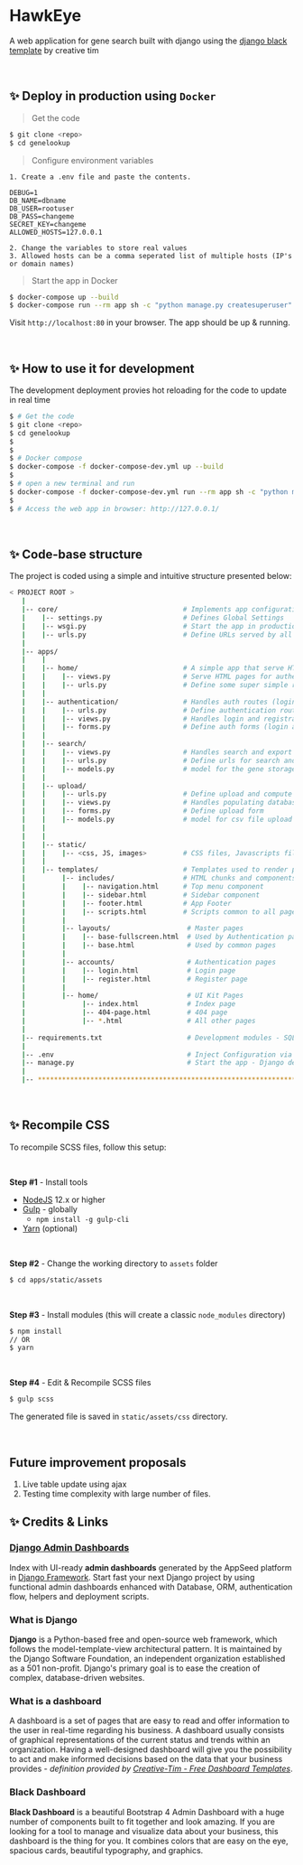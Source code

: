 # HawkEye
A web application for gene search built with django using the [django black template](https://github.com/creativetimofficial/black-dashboard-django) by creative tim

<br />

## ✨ Deploy in production using `Docker`

> Get the code

```bash
$ git clone <repo>
$ cd genelookup
```
> Configure environment variables
```
1. Create a .env file and paste the contents. 

DEBUG=1
DB_NAME=dbname
DB_USER=rootuser
DB_PASS=changeme
SECRET_KEY=changeme
ALLOWED_HOSTS=127.0.0.1

2. Change the variables to store real values
3. Allowed hosts can be a comma seperated list of multiple hosts (IP's or domain names)
```
> Start the app in Docker

```bash
$ docker-compose up --build
$ docker-compose run --rm app sh -c "python manage.py createsuperuser"
```

Visit `http://localhost:80` in your browser. The app should be up & running.


<br />

## ✨ How to use it for development
The development deployment provies hot reloading for the code to update in real time

```bash
$ # Get the code
$ git clone <repo>
$ cd genelookup
$
$ 
$ # Docker compose
$ docker-compose -f docker-compose-dev.yml up --build
$
$ # open a new terminal and run 
$ docker-compose -f docker-compose-dev.yml run --rm app sh -c "python manage.py createsuperuser"
$
$ # Access the web app in browser: http://127.0.0.1/
```

<br />

## ✨ Code-base structure

The project is coded using a simple and intuitive structure presented below:

```bash
< PROJECT ROOT >
   |
   |-- core/                               # Implements app configuration
   |    |-- settings.py                    # Defines Global Settings
   |    |-- wsgi.py                        # Start the app in production
   |    |-- urls.py                        # Define URLs served by all apps/nodes
   |
   |-- apps/
   |    |
   |    |-- home/                          # A simple app that serve HTML files
   |    |    |-- views.py                  # Serve HTML pages for authenticated users
   |    |    |-- urls.py                   # Define some super simple routes  
   |    |
   |    |-- authentication/                # Handles auth routes (login and register)
   |    |    |-- urls.py                   # Define authentication routes  
   |    |    |-- views.py                  # Handles login and registration  
   |    |    |-- forms.py                  # Define auth forms (login and register) 
   |    | 
   |    |-- search/
   |    |    |-- views.py                  # Handles search and export
   |    |    |-- urls.py                   # Define urls for search and export
   |    |    |-- models.py                 # model for the gene storage
   |    | 
   |    |-- upload/
   |    |    |-- urls.py                   # Define upload and compute routes  
   |    |    |-- views.py                  # Handles populating database 
   |    |    |-- forms.py                  # Define upload form
   |    |    |-- models.py                 # model for csv file upload
   |    | 
   |    |
   |    |-- static/
   |    |    |-- <css, JS, images>         # CSS files, Javascripts files
   |    |
   |    |-- templates/                     # Templates used to render pages
   |         |-- includes/                 # HTML chunks and components
   |         |    |-- navigation.html      # Top menu component
   |         |    |-- sidebar.html         # Sidebar component
   |         |    |-- footer.html          # App Footer
   |         |    |-- scripts.html         # Scripts common to all pages
   |         |
   |         |-- layouts/                   # Master pages
   |         |    |-- base-fullscreen.html  # Used by Authentication pages
   |         |    |-- base.html             # Used by common pages
   |         |
   |         |-- accounts/                  # Authentication pages
   |         |    |-- login.html            # Login page
   |         |    |-- register.html         # Register page
   |         |
   |         |-- home/                      # UI Kit Pages
   |              |-- index.html            # Index page
   |              |-- 404-page.html         # 404 page
   |              |-- *.html                # All other pages
   |
   |-- requirements.txt                     # Development modules - SQLite storage
   |
   |-- .env                                 # Inject Configuration via Environment
   |-- manage.py                            # Start the app - Django default start script
   |
   |-- ************************************************************************
```

<br />

## ✨ Recompile CSS

To recompile SCSS files, follow this setup:

<br />

**Step #1** - Install tools

- [NodeJS](https://nodejs.org/en/) 12.x or higher
- [Gulp](https://gulpjs.com/) - globally 
    - `npm install -g gulp-cli`
- [Yarn](https://yarnpkg.com/) (optional) 

<br />

**Step #2** - Change the working directory to `assets` folder

```bash
$ cd apps/static/assets
```

<br />

**Step #3** - Install modules (this will create a classic `node_modules` directory)

```bash
$ npm install
// OR
$ yarn
```

<br />

**Step #4** - Edit & Recompile SCSS files 

```bash
$ gulp scss
```

The generated file is saved in `static/assets/css` directory.

<br /> 

## Future improvement proposals
1. Live table update using ajax
2. Testing time complexity with large number of files. 

## ✨ Credits & Links

### [Django Admin Dashboards](https://appseed.us/admin-dashboards/django)

Index with UI-ready **admin dashboards** generated by the AppSeed platform in [Django Framework](https://www.djangoproject.com/).
Start fast your next Django project by using functional admin dashboards enhanced with Database, ORM, authentication flow, helpers and deployment scripts.

### What is Django

**Django** is a Python-based free and open-source web framework, which follows the model-template-view architectural pattern. It is maintained by the Django Software Foundation, an independent organization established as a 501 non-profit. Django's primary goal is to ease the creation of complex, database-driven websites.

### What is a dashboard

A dashboard is a set of pages that are easy to read and offer information to the user in real-time regarding his business. A dashboard usually consists of graphical representations of the current status and trends within an organization. Having a well-designed dashboard will give you the possibility to act and make informed decisions based on the data that your business provides - *definition provided by [Creative-Tim - Free Dashboard Templates](https://www.creative-tim.com/blog/web-design/free-dashboard-templates/?AFFILIATE=128200)*.

### Black Dashboard

**Black Dashboard** is a beautiful Bootstrap 4 Admin Dashboard with a huge number of components built to fit together and look amazing. If you are looking for a tool to manage and visualize data about your business, this dashboard is the thing for you. It combines colors that are easy on the eye, spacious cards, beautiful typography, and graphics.

<br />
